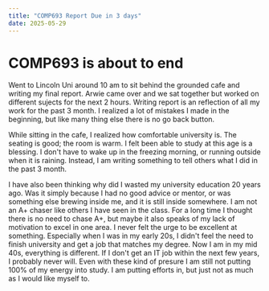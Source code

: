```yaml
---
title: "COMP693 Report Due in 3 days"
date: 2025-05-29
---
```


# COMP693 is about to end 

Went to Lincoln Uni around 10 am to sit behind the grounded cafe and writing my final report. Arwie came over and we sat together but worked on different sujects for the next 2 hours. Writing report is an reflection of all my work for the past 3 month. I realized a lot of mistakes I made in the beginning, but like many thing else there is no go back button. 

While sitting in the cafe, I realized how comfortable university is. The seating is good; the room is warm. I felt been able to study at this age is a blessing. I don't have to wake up in the freezing morning, or running outside when it is raining. Instead, I am writing something to tell others what I did in the past 3 month. 

I have also been thinking why did I wasted my university education 20 years ago. Was it simply because I had no good advice or mentor, or was something else brewing inside me, and it is still inside somewhere. I am not an A+ chaser like others I have seen in the class. For a long time I thought there is no need to chase A+, but maybe it also speaks of my lack of motivation to excel in one area. I never felt the urge to be excellent at something. Especially when I was in my early 20s, I didn't feel the need to finish university and get a job that matches my degree. Now I am in my mid 40s, everything is different. If I don't get an IT job within the next few years, I probably never will. Even with these kind of presure I am still not putting 100% of my energy into study. I am putting efforts in, but just not as much as I would like myself to. 